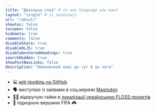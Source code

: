 ```yaml
---
title: "Декілька слів" # in any language you want
layout: "single" # is necessary
url: "/about/"
showtoc: false
tocopen: false
hidemeta: true
comments: false
disableShare: true
disableHLJS: true
disableAnchoredHeadings: true
searchHidden: true
ShowPostNavLinks: false
description: "Невеличкий опис що тут й до чого"
---
```


- 💻 [мій профіль на GitHub](https://github.com/vk0xOrg)
- 🗣️ виступаю із заявами в соц.мережі [Mastodon](https://mastodon.social/@vasia)
- 👨‍‍🔧 відкручую гайки в [локалізації українською FLOSS проектів](https://github.com/vk0xOrg/floss2ua)
- 👾 підкорюю вершини FIFA 🎮
